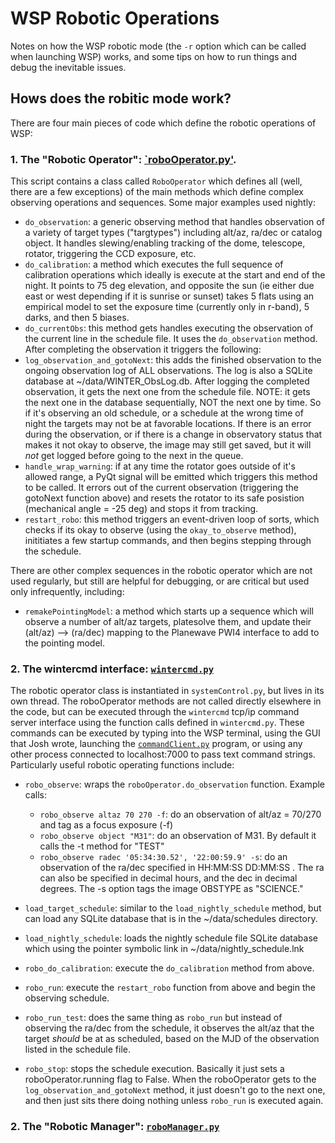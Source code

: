 # WSP Robotic Operations

Notes on how the WSP robotic mode (the `-r` option which can be called when launching WSP) works, and some tips on how to run things and debug the inevitable issues.

## Hows does the robitic mode work?
There are four main pieces of code which define the robotic operations of WSP:
### 1. The "Robotic Operator": [`roboOperator.py'](https://magellomar-gitlab.mit.edu/WINTER/code/-/blob/sunsim/wsp/control/roboOperator.py). 
This script contains a class called `RoboOperator` which defines all (well, there are a few exceptions) of the main methods which define complex observing operations and sequences. Some major examples used nightly:

- `do_observation`: a generic observing method that handles observation of a variety of target types ("targtypes") including alt/az, ra/dec or catalog object. It handles slewing/enabling tracking of the dome, telescope, rotator, triggering the CCD exposure, etc. 
- `do_calibration`: a method which executes the full sequence of calibration operations which ideally is execute at the start and end of the night. It points to 75 deg elevation, and opposite the sun (ie either due east or west depending if it is sunrise or sunset) takes 5 flats using an empirical model to set the exposure time (currently only in r-band), 5 darks, and then 5 biases. 
- `do_currentObs`: this method gets handles executing the observation of the current line in the schedule file. It uses the `do_observation` method. After completing the observation it triggers the following: 
- `log_observation_and_gotoNext`: this adds the finished observation to the ongoing observation log of ALL observations. The log is also a SQLite database at ~/data/WINTER_ObsLog.db. After logging the completed observation, it gets the next one from the schedule file. NOTE: it gets the next one in the database sequentially, NOT the next one by time. So if it's observing an old schedule, or a schedule at the wrong time of night the targets may not be at favorable locations. If there is an error during the observation, or if there is a change in observatory status that makes it not okay to observe, the image may still get saved, but it will *not* get logged before going to the next in the queue.
- `handle_wrap_warning`: if at any time the rotator goes outside of it's allowed range, a PyQt signal will be emitted which triggers this method to be called. It errors out of the current observation (triggering the gotoNext function above) and resets the rotator to its safe posistion (mechanical angle = -25 deg) and stops it from tracking.
- `restart_robo`: this method triggers an event-driven loop of sorts, which checks if its okay to observe (using the `okay_to_observe` method), inititiates a few startup commands, and then begins stepping through the schedule.

There are other complex sequences in the robotic operator which are not used regularly, but still are helpful for debugging, or are critical but used only infrequently, including:
- `remakePointingModel`: a method which starts up a sequence which will observe a number of alt/az targets, platesolve them, and update their (alt/az) --> (ra/dec) mapping to the Planewave PWI4 interface to add to the pointing model.

### 2. The wintercmd interface: [`wintercmd.py`](https://magellomar-gitlab.mit.edu/WINTER/code/-/blob/sunsim/wsp/command/wintercmd.py)

The robotic operator class is instantiated in `systemControl.py`, but lives in its own thread. The roboOperator methods are not called directly elsewhere in the code, but can be executed through the `wintercmd` tcp/ip command server interface using the function calls defined in `wintercmd.py`. These commands can be executed by typing into the WSP terminal, using the GUI that Josh wrote, launching the [`commandClient.py`](https://magellomar-gitlab.mit.edu/WINTER/code/-/blob/master/wsp/command/commandClient.py) program, or using any other process connected to localhost:7000 to pass text command strings. Particularly useful robotic operating functions include:

- `robo_observe`: wraps the `roboOperator.do_observation` function. Example calls:
    - `robo_observe altaz 70 270 -f`: do an observation of alt/az = 70/270 and tag as a focus exposure (-f)
    - `robo_observe object "M31"`: do an observation of M31. By default it calls the -t method for "TEST"
    - `robo_observe radec '05:34:30.52', '22:00:59.9' -s`: do an observation of the ra/dec specified in HH:MM:SS DD:MM:SS . The ra can also be specified in decimal hours, and the dec in decimal degrees. The -s option tags the image OBSTYPE as "SCIENCE." 

- `load_target_schedule`: similar to the `load_nightly_schedule` method, but can load any SQLite database that is in the ~/data/schedules directory. 
- `load_nightly_schedule`: loads the nightly schedule file SQLite database which using the pointer symbolic link in ~/data/nightly_schedule.lnk
- `robo_do_calibration`: execute the `do_calibration` method from above.
- `robo_run`: execute the `restart_robo` function from above and begin the observing schedule.
- `robo_run_test`: does the same thing as `robo_run` but instead of observing the ra/dec from the schedule, it observes the alt/az that the target *should* be at as scheduled, based on the MJD of the observation listed in the schedule file.
- `robo_stop`: stops the schedule execution. Basically it just sets a roboOperator.running flag to False. When the roboOperator gets to the `log_observation_and_gotoNext` method, it just doesn't go to the next one, and then just sits there doing nothing unless `robo_run` is executed again.

### 2. The "Robotic Manager": [`roboManager.py`](https://magellomar-gitlab.mit.edu/WINTER/code/-/blob/sunsim/wsp/control/roboManagerd.py)


